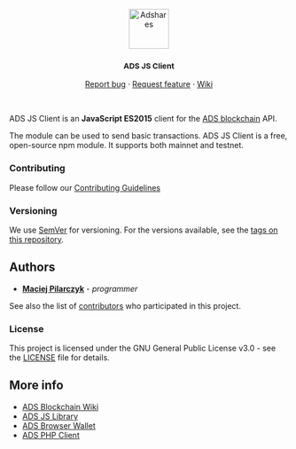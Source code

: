 <p align="center">
  <a href="https://adshares.net/">
    <img src="https://adshares.net/logos/ads.svg" alt="Adshares" width=72 height=72>
  </a>
  <h3 align="center"><small>ADS JS Client</small></h3>
  <p align="center">
    <a href="https://github.com/adshares/ads-js-client/issues/new?template=bug_report.md&labels=Bug">Report bug</a>
    ·
    <a href="https://github.com/adshares/ads-js-client/issues/new?template=feature_request.md&labels=New%20Feature">Request feature</a>
    ·
    <a href="https://github.com/adshares/ads/wiki">Wiki</a>
  </p>
</p>

<br>

ADS JS Client is an **JavaScript ES2015** client for the [ADS blockchain](https://github.com/adshares/ads) API.

The module can be used to send basic transactions. ADS JS Client is a free, open-source npm module. It supports both mainnet and testnet.



### Contributing

Please follow our [Contributing Guidelines](docs/CONTRIBUTING.md)

### Versioning

We use [SemVer](http://semver.org/) for versioning. For the versions available, see the [tags on this repository](https://github.com/adshares/ads-js-client/tags). 

## Authors

- **[Maciej Pilarczyk](https://github.com/m-pilarczyk)** - _programmer_

See also the list of [contributors](https://github.com/adshares/ads-js-client/contributors) who participated in this project.

### License

This project is licensed under the GNU General Public License v3.0 - see the [LICENSE](LICENSE) file for details.

## More info

- [ADS Blockchain Wiki](https://github.com/adshares/ads/wiki)
- [ADS JS Library](https://github.com/adshares/ads-js)
- [ADS Browser Wallet](https://github.com/adshares/ads-browser-wallet)
- [ADS PHP Client](https://github.com/adshares/ads-php-client)
